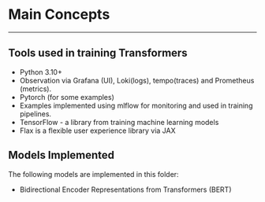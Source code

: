 # Main Concepts

-----------------------------------------------
## Tools used in training Transformers
- Python 3.10+
- Observation via Grafana (UI), Loki(logs), tempo(traces) and Prometheus (metrics).
- Pytorch (for some examples)
- Examples implemented using mlflow for monitoring and used in training pipelines.
- TensorFlow - a library from training machine learning models
- Flax is a  flexible user experience library via JAX 
## Models Implemented
The following models are implemented in this folder:

- Bidirectional Encoder Representations from Transformers (BERT)
